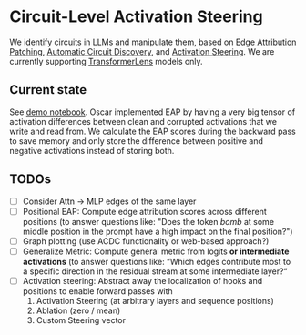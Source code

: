 # Circuit-Level Activation Steering

We identify circuits in LLMs and manipulate them, based on [Edge Attribution Patching](https://arxiv.org/abs/2310.10348), [Automatic Circuit Discovery](https://arxiv.org/abs/2304.14997), and [Activation Steering](https://arxiv.org/abs/2308.10248). We are currently supporting [TransformerLens](https://github.com/neelnanda-io/TransformerLens) models only.

## Current state
See [demo notebook](https://github.com/canrager/clas/blob/main/first_implementation_demo/demo.ipynb). Oscar implemented EAP by having a very big tensor of activation differences between clean and corrupted activations that we write and read from. We calculate the EAP scores during the backward pass to save memory and only store the difference between positive and negative activations instead of storing both. 

## TODOs
- [ ] Consider Attn -> MLP edges of the same layer
- [ ] Positional EAP: Compute edge attribution scores across different positions (to answer questions like: "Does the token *bomb* at some middle position in the prompt have a high impact on the final position?")
- [ ] Graph plotting (use ACDC functionality or web-based approach?)
- [ ] Generalize Metric: Compute general metric from logits **or intermediate activations** (to answer questions like: “Which edges contribute most to a specific direction in the residual stream at some intermediate layer?“
- [ ] Activation steering: Abstract away the localization of hooks and positions to enable forward passes with
    1. Activation Steering (at arbitrary layers and sequence positions)
    2. Ablation (zero / mean)
    3. Custom Steering vector
